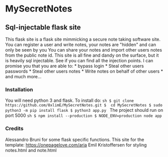 # MySecretNotes
## Sql-injectable flask site
This flask site is a flask site mimmicking a secure note taking software site. You can register a user and write 
notes, your notes are "hidden" and can only be seen by you You can share your notes and import other users notes 
from the public note id. This site is all fine and dandy on the surface, but it is heavily sql injectable. See 
if you can find all the injection points. I can promise you that you are able to: * bypass login * Steal other 
users passwords * Steal other users notes * Write notes on behalf of other users * and much more...
### Installation
You will need python 3 and flask. To install do: ```sh $ git clone https://github.com/0xlimE/MySecretNotes.git $ 
cd MySecretNotes $ sudo python3 -m pip install flask $ python3 app.py ``` The project should run on port 5000 
```sh $ npm install --production $ NODE_ENV=production node app ```
### Credits
Alessandro Bruni for some flask specific functions.
This site for the template: https://onepagelove.com/aria
Emil Kristoffersen for styling notes.html and note.html

